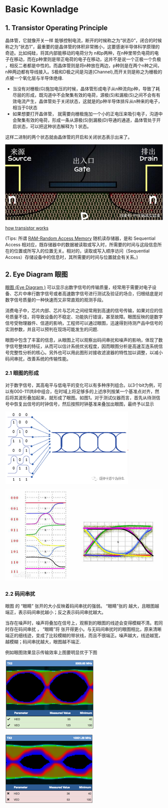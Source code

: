 # Basic Kownladge

## 1. Transistor Operating Principle

晶体管，它就像开关一样 能够控制电流，断开的时候称之为“状态0”，闭合的时候称之为“状态1”，最重要的是晶体管的体积非常微小，这要感谢半导体科学原理的奇迹。比如纯硅，将其内部能移动的电荷分为 n和p两种，在n种里带负电荷的电子在移动，而在p种里则是带正电荷的电子在移动，这并不是说一个正极一个负极 ，相反二者都是中性的。而晶体管则是将n种放在两边，p种则是在两个n种之间，n种两边都有导线接入。S极和D极之间是沟道(Channel),而开关则是称之为栅极的点被一个氧化层与半导体绝缘.

- 当没有对栅极(G)施加电压的时候，晶体管形成电子从n种流向p种，导致了耗尽层的形成，既沟道中不会聚集有效的电荷，源极(S)和漏极(S)之间不会有有效电流产生，晶体管处于关闭状态，这就是的p种半导体排斥从n种来的电子，相当于0状态
- 如果想要打开晶体管， 就需要向栅极施加一个小的正电压来吸引电子，沟道中会聚集有效的电荷，形成一条从源极(S)到漏极(D)导通的通道，晶体管处于开启状态，可以把这种状态解释为 1 状态。 

这样二进制的两个状态就由晶体管的开启和关闭状态表示出来了。

![transistor](img/transistor.jpg)

[how transistor works](<https://www.build-electronic-circuits.com/how-transistors-work/>)

(Tips: 所谓 [RAM-Random Access Memory](<https://baike.baidu.com/item/%E9%9A%8F%E6%9C%BA%E5%AD%98%E5%8F%96%E5%AD%98%E5%82%A8%E5%99%A8/4099402?fr=aladdin#2>) 随机读存储器，是和 Sequential Access 相对应，既存储器中的数据被读取或写入时，所需要的时间与这段信息所在的位置或所写入的位置无关。相对的，读取或写入顺序访问（Sequential Access）存储设备中的信息时，其所需要的时间与位置就会有关系。)



## 2. Eye Diagram 眼图

[眼图 (Eye Diagram )](<https://baike.baidu.com/item/%E7%9C%BC%E5%9B%BE?fr=aladdin#1>) 可以显示出数字信号的传输质量，经常用于需要对电子设备、芯片中串行数字信号或者高速数字信号进行测试及验证的场合，归根结底是对数字信号质量的一种快速而又非常直观的观测手段。

消费电子中，芯片内部、芯片与芯片之间经常用到高速的信号传输，如果对应的信号质量不佳，将导致设备的不稳定、功能执行错误，甚至故障。眼图反映的是数字信号受物理器件、信道的影响，工程师可以通过眼图，迅速得到待测产品中信号的实测参数，并且可以预判在现场可能发生的问题.

眼图中包含了丰富的信息，从眼图上可以观察出码间串扰和噪声的影响，体现了数字信号整体的特征，从而可以估计系统优劣程度，因而眼图分析是高速互连系统信号完整性分析的核心。另外也可以用此图形对接收滤波器的特性加以调整，以减小码间串扰，改善系统的传输性能。



### 2.1 眼图的形成

对于数字信号，其高电平与低电平的变化可以有多种序列组合。以3个bit为例，可以有000-111共8中组合，在时域上将足够多的上述序列按某一个基准点对齐，然后将其波形叠加起来，就形成了眼图。如图1。对于测试仪器而言，首先从待测信号中恢复出信号的时钟信号，然后按照时钟基准来叠加出眼图，最终予以显示

![eye_diagram](./img/eye_diagram.png)

![eye_diagram2](img/eye_diagram_2.jpg)



### 2.2 码间串扰

眼图 的 “眼睛” 张开的大小反映着码间串扰的强弱。 “眼睛”张的 越大，且眼图越端正，表示码间串扰越小；反之表示码间串扰越大。

当存在噪声时，噪声将叠加在信号上，观察到的眼图的线迹会变得模糊不清。若同时存在码间串扰 ， “眼睛”将 张开得更小。与无码间串扰时的眼图相比，原来清晰端正的细线迹，变成了比较模糊的带状线，而且不很端正。噪声越大，线迹越宽，越模糊；码间串扰越大，眼图越不端正.

例如眼图效果显示传输效率上图要明显优于下图

![eye_diagram_test](./img/eye_diagram_test_result.png)

![eye_diagram_result2](./img/eye_diagram_test_result2.png)

